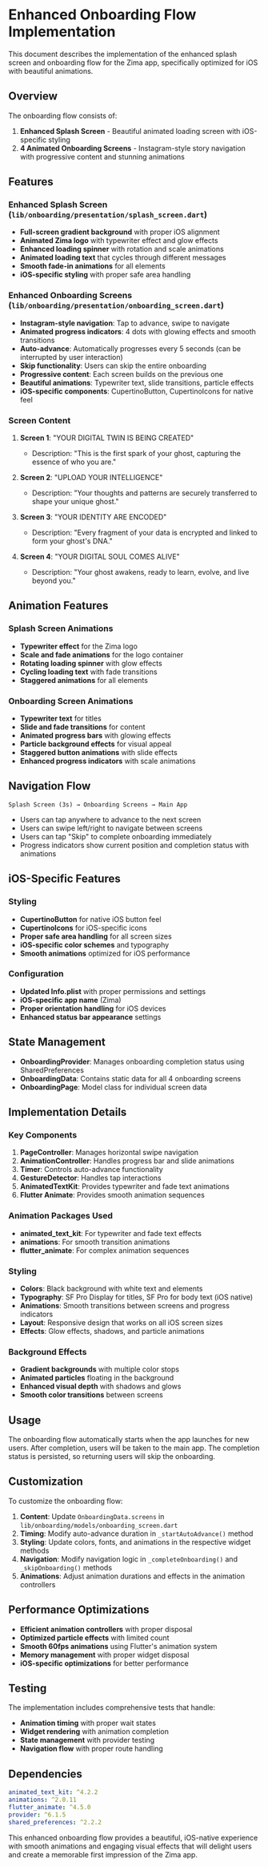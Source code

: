 # Enhanced Onboarding Flow Implementation

This document describes the implementation of the enhanced splash screen and onboarding flow for the Zima app, specifically optimized for iOS with beautiful animations.

## Overview

The onboarding flow consists of:
1. **Enhanced Splash Screen** - Beautiful animated loading screen with iOS-specific styling
2. **4 Animated Onboarding Screens** - Instagram-style story navigation with progressive content and stunning animations

## Features

### Enhanced Splash Screen (`lib/onboarding/presentation/splash_screen.dart`)
- **Full-screen gradient background** with proper iOS alignment
- **Animated Zima logo** with typewriter effect and glow effects
- **Enhanced loading spinner** with rotation and scale animations
- **Animated loading text** that cycles through different messages
- **Smooth fade-in animations** for all elements
- **iOS-specific styling** with proper safe area handling

### Enhanced Onboarding Screens (`lib/onboarding/presentation/onboarding_screen.dart`)
- **Instagram-style navigation**: Tap to advance, swipe to navigate
- **Animated progress indicators**: 4 dots with glowing effects and smooth transitions
- **Auto-advance**: Automatically progresses every 5 seconds (can be interrupted by user interaction)
- **Skip functionality**: Users can skip the entire onboarding
- **Progressive content**: Each screen builds on the previous one
- **Beautiful animations**: Typewriter text, slide transitions, particle effects
- **iOS-specific components**: CupertinoButton, CupertinoIcons for native feel

### Screen Content

1. **Screen 1**: "YOUR DIGITAL TWIN IS BEING CREATED"
   - Description: "This is the first spark of your ghost, capturing the essence of who you are."

2. **Screen 2**: "UPLOAD YOUR INTELLIGENCE"
   - Description: "Your thoughts and patterns are securely transferred to shape your unique ghost."

3. **Screen 3**: "YOUR IDENTITY ARE ENCODED"
   - Description: "Every fragment of your data is encrypted and linked to form your ghost's DNA."

4. **Screen 4**: "YOUR DIGITAL SOUL COMES ALIVE"
   - Description: "Your ghost awakens, ready to learn, evolve, and live beyond you."

## Animation Features

### Splash Screen Animations
- **Typewriter effect** for the Zima logo
- **Scale and fade animations** for the logo container
- **Rotating loading spinner** with glow effects
- **Cycling loading text** with fade transitions
- **Staggered animations** for all elements

### Onboarding Screen Animations
- **Typewriter text** for titles
- **Slide and fade transitions** for content
- **Animated progress bars** with glowing effects
- **Particle background effects** for visual appeal
- **Staggered button animations** with slide effects
- **Enhanced progress indicators** with scale animations

## Navigation Flow

```
Splash Screen (3s) → Onboarding Screens → Main App
```

- Users can tap anywhere to advance to the next screen
- Users can swipe left/right to navigate between screens
- Users can tap "Skip" to complete onboarding immediately
- Progress indicators show current position and completion status with animations

## iOS-Specific Features

### Styling
- **CupertinoButton** for native iOS button feel
- **CupertinoIcons** for iOS-specific icons
- **Proper safe area handling** for all screen sizes
- **iOS-specific color schemes** and typography
- **Smooth animations** optimized for iOS performance

### Configuration
- **Updated Info.plist** with proper permissions and settings
- **iOS-specific app name** (Zima)
- **Proper orientation handling** for iOS devices
- **Enhanced status bar appearance** settings

## State Management

- **OnboardingProvider**: Manages onboarding completion status using SharedPreferences
- **OnboardingData**: Contains static data for all 4 onboarding screens
- **OnboardingPage**: Model class for individual screen data

## Implementation Details

### Key Components

1. **PageController**: Manages horizontal swipe navigation
2. **AnimationController**: Handles progress bar and slide animations
3. **Timer**: Controls auto-advance functionality
4. **GestureDetector**: Handles tap interactions
5. **AnimatedTextKit**: Provides typewriter and fade text animations
6. **Flutter Animate**: Provides smooth animation sequences

### Animation Packages Used

- **animated_text_kit**: For typewriter and fade text effects
- **animations**: For smooth transition animations
- **flutter_animate**: For complex animation sequences

### Styling

- **Colors**: Black background with white text and elements
- **Typography**: SF Pro Display for titles, SF Pro for body text (iOS native)
- **Animations**: Smooth transitions between screens and progress indicators
- **Layout**: Responsive design that works on all iOS screen sizes
- **Effects**: Glow effects, shadows, and particle animations

### Background Effects

- **Gradient backgrounds** with multiple color stops
- **Animated particles** floating in the background
- **Enhanced visual depth** with shadows and glows
- **Smooth color transitions** between screens

## Usage

The onboarding flow automatically starts when the app launches for new users. After completion, users will be taken to the main app. The completion status is persisted, so returning users will skip the onboarding.

## Customization

To customize the onboarding flow:

1. **Content**: Update `OnboardingData.screens` in `lib/onboarding/models/onboarding_screen.dart`
2. **Timing**: Modify auto-advance duration in `_startAutoAdvance()` method
3. **Styling**: Update colors, fonts, and animations in the respective widget methods
4. **Navigation**: Modify navigation logic in `_completeOnboarding()` and `_skipOnboarding()` methods
5. **Animations**: Adjust animation durations and effects in the animation controllers

## Performance Optimizations

- **Efficient animation controllers** with proper disposal
- **Optimized particle effects** with limited count
- **Smooth 60fps animations** using Flutter's animation system
- **Memory management** with proper widget disposal
- **iOS-specific optimizations** for better performance

## Testing

The implementation includes comprehensive tests that handle:
- **Animation timing** with proper wait states
- **Widget rendering** with animation completion
- **State management** with provider testing
- **Navigation flow** with proper route handling

## Dependencies

```yaml
animated_text_kit: ^4.2.2
animations: ^2.0.11
flutter_animate: ^4.5.0
provider: ^6.1.5
shared_preferences: ^2.2.2
```

This enhanced onboarding flow provides a beautiful, iOS-native experience with smooth animations and engaging visual effects that will delight users and create a memorable first impression of the Zima app. 